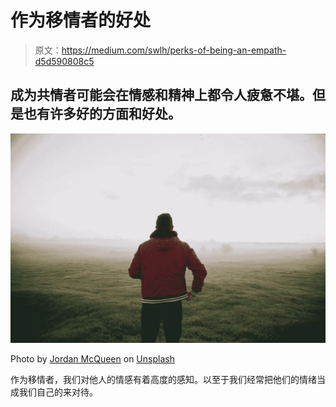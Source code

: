 # 作为移情者的好处

> 原文：<https://medium.com/swlh/perks-of-being-an-empath-d5d590808c5>

## 成为共情者可能会在情感和精神上都令人疲惫不堪。但是也有许多好的方面和好处。

![](img/6f1b626963758a3222e2dc517e2502eb.png)

Photo by [Jordan McQueen](https://unsplash.com/@jordanfmcqueen?utm_source=unsplash&utm_medium=referral&utm_content=creditCopyText) on [Unsplash](https://unsplash.com/?utm_source=unsplash&utm_medium=referral&utm_content=creditCopyText)

作为移情者，我们对他人的情感有着高度的感知。以至于我们经常把他们的情绪当成我们自己的来对待。